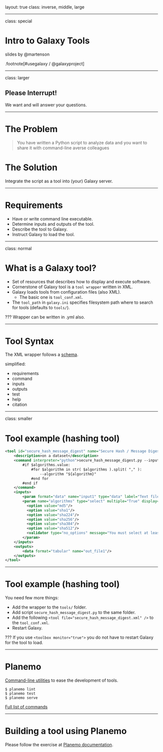 layout: true
class: inverse, middle, large

---
class: special
# Intro to Galaxy Tools

slides by @martenson

.footnote[\#usegalaxy / @galaxyproject]

---
class: larger

## Please Interrupt!

We want and will answer your questions.

---
# The Problem

> You have written a Python script to analyze data and you want to share it with command-line averse colleagues

# The Solution

Integrate the script as a tool into (your) Galaxy server.

---
# Requirements

* Have or write command line executable.
* Determine inputs and outputs of the tool.
* Describe the tool to Galaxy.
* Instruct Galaxy to load the tool.

---
class: normal
# What is a Galaxy tool?

- Set of resources that describes how to display and execute software.
- Cornerstone of Galaxy tool is a `tool wrapper` written in XML.
- Galaxy loads tools from configuration files (also XML).
  - The basic one is `tool_conf.xml`.
- The `tool_path` in `galaxy.ini` specifies filesystem path where to search for tools (defaults to `tools/`).

???
Wrapper can be written in .yml also.

---
# Tool Syntax

The XML wrapper follows a [schema](https://docs.galaxyproject.org/en/latest/dev/schema.html).

simplified:
  * requirements
  * command
  * inputs
  * outputs
  * test
  * help
  * citation

---
class: smaller

# Tool example (hashing tool)

```xml
<tool id="secure_hash_message_digest" name="Secure Hash / Message Digest" version="0.0.1">
    <description>on a dataset</description>
    <command interpreter="python">secure_hash_message_digest.py --input "${input1}" --output "${out_file1}"
        #if $algorithms.value:
            #for $algorithm in str( $algorithms ).split( "," ):
                --algorithm "${algorithm}"
            #end for
        #end if
    </command>
    <inputs>
        <param format="data" name="input1" type="data" label="Text file"/>
        <param name="algorithms" type="select" multiple="True" display="checkboxes" label="Choose the algorithms">
          <option value="md5"/>
          <option value="sha1"/>
          <option value="sha224"/>
          <option value="sha256"/>
          <option value="sha384"/>
          <option value="sha512"/>
          <validator type="no_options" message="You must select at least one algorithm." />
        </param>
    </inputs>
    <outputs>
        <data format="tabular" name="out_file1"/>
    </outputs>
</tool>
```

---
# Tool example (hashing tool)

You need few more things:
- Add the wrapper to the `tools/` folder.
- Add script `secure_hash_message_digest.py` to the same folder.
- Add the following `<tool file="secure_hash_message_digest.xml" />` to the `tool_conf.xml`.
- Restart Galaxy.

???
If you use `<toolbox monitor="true">` you do not have to restart Galaxy for the tool to load.

---

# Planemo

[Command-line utilities](http://planemo.readthedocs.io/) to ease the development of tools.

```shell
$ planemo lint
$ planemo test
$ planemo serve
```
[Full list of commands](http://planemo.readthedocs.io/en/latest/commands.html)

---
# Building a tool using Planemo

Please follow the exercise at [Planemo documentation](http://planemo.readthedocs.io/en/latest/writing_standalone.html).
